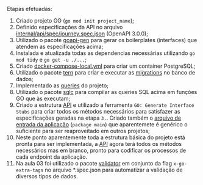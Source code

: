 Etapas efetuadas:
1. Criado projeto GO (`go mod init project_name`);
2. Definido especificações da API no arquivo [internal/api/spec/journey.spec.json](https://github.com/jeffersoncbd/nlw-2024-journey-app/blob/main/internal/api/spec/journey.spec.json) (OpenAPI 3.0.0);
3. Utilizado o pacote [goapi-gen](https://github.com/discord-gophers/goapi-gen) para gerar os boilerplates (interfaces) que atendem as especificações acima;
4. Instalada e atualizada todas as dependencias necessárias utilizando `go mod tidy` e `go get -u ./...`;
5. Criado [docker-compose-local.yml](https://github.com/jeffersoncbd/nlw-2024-journey-app/blob/main/docker-compose-local.yml) para criar um container PostgreSQL;
6. Utilizado o pacote [tern](https://github.com/jackc/tern) para criar e executar as [migrations](https://github.com/jeffersoncbd/nlw-2024-journey-app/tree/main/internal/pgstore/migrations) no banco de dados;
7. Implementado as [queries](https://github.com/jeffersoncbd/nlw-2024-journey-app/blob/main/internal/pgstore/queries/queries.sql) do projeto;
8. Utilizado o pacote [sqlc](https://github.com/sqlc-dev/sqlc) para compilar as queries SQL acima em funções GO que às executam;
9. Criado a estrutura [API](https://github.com/jeffersoncbd/nlw-2024-journey-app/blob/main/internal/api/api.go) e utilizado a ferramenta `GO: Generate Interface Stubs` para criar todos os métodos necessários para satisfazer as especificações geradas na etapa `3.`. Criado também o [arquivo de entrada da aplicação](https://github.com/jeffersoncbd/nlw-2024-journey-app/blob/main/cmd/journey/journey.go) (`package main`) que aparentemete é genérico o suficiente para ser reaproveitado em outros projetos;
10. Neste ponto aparentemente toda a estrutura básica do projeto está pronta para ser implementada, a [API](https://github.com/jeffersoncbd/nlw-2024-journey-app/blob/main/internal/api/api.go) agora terá todos os métodos necessários mas em branco, pronto para codificar os processos de cada endpoint da aplicação.
11. Na aula 03 foi utilizado o pacote [validator](https://github.com/go-playground/validator) em conjunto da flag `x-go-extra-tags` no arquivo *.spec.json para automatizar a validação de diversos tipos de dados.
